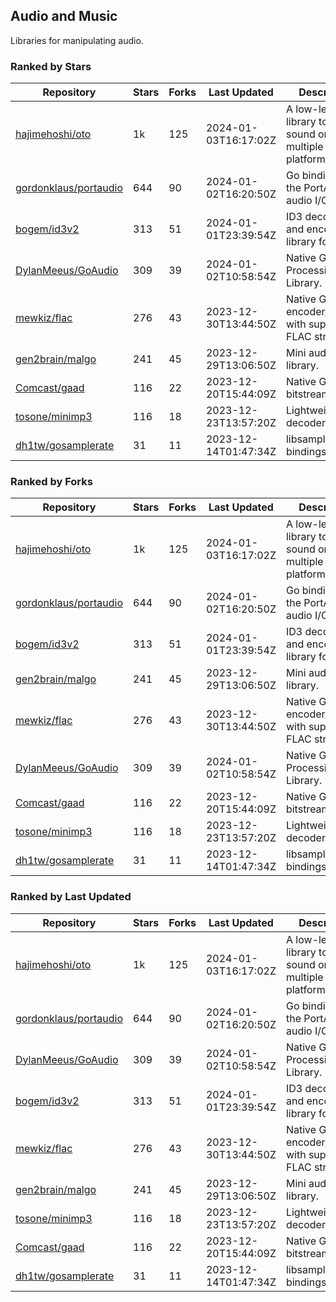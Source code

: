 ## Audio and Music

Libraries for manipulating audio.

### Ranked by Stars

| Repository | Stars | Forks | Last Updated | Description | 
|------------|-------|-------|--------------|-------------|
| [hajimehoshi/oto](https://github.com/hajimehoshi/oto) | 1k | 125 | 2024-01-03T16:17:02Z |  A low-level library to play sound on multiple platforms. |
| [gordonklaus/portaudio](https://github.com/gordonklaus/portaudio) | 644 | 90 | 2024-01-02T16:20:50Z |  Go bindings for the PortAudio audio I/O library. |
| [bogem/id3v2](https://github.com/bogem/id3v2) | 313 | 51 | 2024-01-01T23:39:54Z |  ID3 decoding and encoding library for Go. |
| [DylanMeeus/GoAudio](https://github.com/DylanMeeus/GoAudio) | 309 | 39 | 2024-01-02T10:58:54Z |  Native Go Audio Processing Library. |
| [mewkiz/flac](https://github.com/mewkiz/flac) | 276 | 43 | 2023-12-30T13:44:50Z |  Native Go FLAC encoder/decoder with support for FLAC streams. |
| [gen2brain/malgo](https://github.com/gen2brain/malgo) | 241 | 45 | 2023-12-29T13:06:50Z |  Mini audio library. |
| [Comcast/gaad](https://github.com/Comcast/gaad) | 116 | 22 | 2023-12-20T15:44:09Z |  Native Go AAC bitstream parser. |
| [tosone/minimp3](https://github.com/tosone/minimp3) | 116 | 18 | 2023-12-23T13:57:20Z |  Lightweight MP3 decoder library. |
| [dh1tw/gosamplerate](https://github.com/dh1tw/gosamplerate) | 31 | 11 | 2023-12-14T01:47:34Z |  libsamplerate bindings for go. |

### Ranked by Forks

| Repository | Stars | Forks | Last Updated | Description | 
|------------|-------|-------|--------------|-------------|
| [hajimehoshi/oto](https://github.com/hajimehoshi/oto) | 1k | 125 | 2024-01-03T16:17:02Z |  A low-level library to play sound on multiple platforms. |
| [gordonklaus/portaudio](https://github.com/gordonklaus/portaudio) | 644 | 90 | 2024-01-02T16:20:50Z |  Go bindings for the PortAudio audio I/O library. |
| [bogem/id3v2](https://github.com/bogem/id3v2) | 313 | 51 | 2024-01-01T23:39:54Z |  ID3 decoding and encoding library for Go. |
| [gen2brain/malgo](https://github.com/gen2brain/malgo) | 241 | 45 | 2023-12-29T13:06:50Z |  Mini audio library. |
| [mewkiz/flac](https://github.com/mewkiz/flac) | 276 | 43 | 2023-12-30T13:44:50Z |  Native Go FLAC encoder/decoder with support for FLAC streams. |
| [DylanMeeus/GoAudio](https://github.com/DylanMeeus/GoAudio) | 309 | 39 | 2024-01-02T10:58:54Z |  Native Go Audio Processing Library. |
| [Comcast/gaad](https://github.com/Comcast/gaad) | 116 | 22 | 2023-12-20T15:44:09Z |  Native Go AAC bitstream parser. |
| [tosone/minimp3](https://github.com/tosone/minimp3) | 116 | 18 | 2023-12-23T13:57:20Z |  Lightweight MP3 decoder library. |
| [dh1tw/gosamplerate](https://github.com/dh1tw/gosamplerate) | 31 | 11 | 2023-12-14T01:47:34Z |  libsamplerate bindings for go. |

### Ranked by Last Updated

| Repository | Stars | Forks | Last Updated | Description | 
|------------|-------|-------|--------------|-------------|
| [hajimehoshi/oto](https://github.com/hajimehoshi/oto) | 1k | 125 | 2024-01-03T16:17:02Z |  A low-level library to play sound on multiple platforms. |
| [gordonklaus/portaudio](https://github.com/gordonklaus/portaudio) | 644 | 90 | 2024-01-02T16:20:50Z |  Go bindings for the PortAudio audio I/O library. |
| [DylanMeeus/GoAudio](https://github.com/DylanMeeus/GoAudio) | 309 | 39 | 2024-01-02T10:58:54Z |  Native Go Audio Processing Library. |
| [bogem/id3v2](https://github.com/bogem/id3v2) | 313 | 51 | 2024-01-01T23:39:54Z |  ID3 decoding and encoding library for Go. |
| [mewkiz/flac](https://github.com/mewkiz/flac) | 276 | 43 | 2023-12-30T13:44:50Z |  Native Go FLAC encoder/decoder with support for FLAC streams. |
| [gen2brain/malgo](https://github.com/gen2brain/malgo) | 241 | 45 | 2023-12-29T13:06:50Z |  Mini audio library. |
| [tosone/minimp3](https://github.com/tosone/minimp3) | 116 | 18 | 2023-12-23T13:57:20Z |  Lightweight MP3 decoder library. |
| [Comcast/gaad](https://github.com/Comcast/gaad) | 116 | 22 | 2023-12-20T15:44:09Z |  Native Go AAC bitstream parser. |
| [dh1tw/gosamplerate](https://github.com/dh1tw/gosamplerate) | 31 | 11 | 2023-12-14T01:47:34Z |  libsamplerate bindings for go. |

